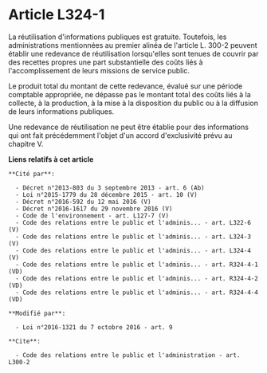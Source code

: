 # Article L324-1

La réutilisation d'informations publiques est gratuite. Toutefois, les administrations mentionnées au premier alinéa de
l'article L. 300-2 peuvent établir une redevance de réutilisation lorsqu'elles sont tenues de couvrir par des recettes
propres une part substantielle des coûts liés à l'accomplissement de leurs missions de service public. 

Le produit total du montant de cette redevance, évalué sur une période comptable appropriée, ne dépasse pas le montant total
des coûts liés à la collecte, à la production, à la mise à la disposition du public ou à la diffusion de leurs informations
publiques. 

Une redevance de réutilisation ne peut être établie pour des informations qui ont fait précédemment l'objet d'un accord
d'exclusivité prévu au chapitre V.

**Liens relatifs à cet article**

	**Cité par**:

	  - Décret n°2013-803 du 3 septembre 2013 - art. 6 (Ab)
	  - Loi n°2015-1779 du 28 décembre 2015 - art. 10 (V)
	  - Décret n°2016-592 du 12 mai 2016 (V)
	  - Décret n°2016-1617 du 29 novembre 2016 (V)
	  - Code de l'environnement - art. L127-7 (V)
	  - Code des relations entre le public et l'adminis... - art. L322-6 (V)
	  - Code des relations entre le public et l'adminis... - art. L324-3 (V)
	  - Code des relations entre le public et l'adminis... - art. L324-4 (V)
	  - Code des relations entre le public et l'adminis... - art. R324-4-1 (VD)
	  - Code des relations entre le public et l'adminis... - art. R324-4-2 (VD)
	  - Code des relations entre le public et l'adminis... - art. R324-4-4 (VD)

	**Modifié par**:

	  - Loi n°2016-1321 du 7 octobre 2016 - art. 9

	**Cite**:

	  - Code des relations entre le public et l'administration - art. L300-2
